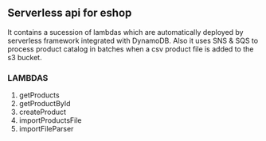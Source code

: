 ## Serverless api for eshop
It contains a sucession of lambdas which are automatically deployed by serverless framework integrated with DynamoDB. 
Also it uses SNS & SQS to process product catalog in batches when a csv product file is added to the s3 bucket.

### LAMBDAS
1. getProducts
2. getProductById
3. createProduct
4. importProductsFile
5. importFileParser